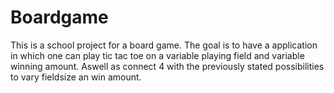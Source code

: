 # Boardgame
This is a school project for a board game.
The goal is to have a application in which one can play tic tac toe on a variable playing field and variable winning amount.
Aswell as connect 4 with the previously stated possibilities to vary fieldsize an win amount.

